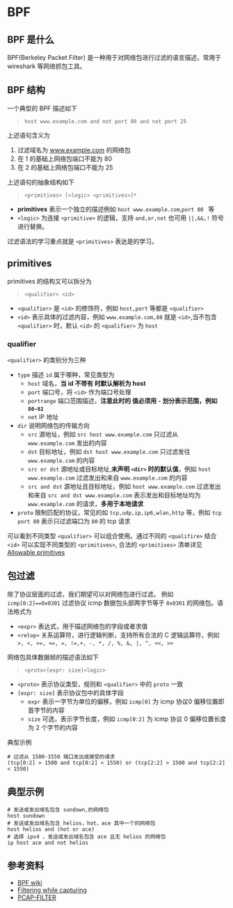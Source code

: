 # BPF

## BPF 是什么
BPF(Berkeley Packet Filter) 是一种用于对网络包进行过滤的语言描述，常用于 wireshark 等网络抓包工具。

## BPF 结构
一个典型的 BPF 描述如下

> `host www.example.com and not port 80 and not port 25`

上述语句含义为
1. 过滤域名为 www.example.com 的网络包
2. 在 1 的基础上网络包端口不能为 80
3. 在 2 的基础上网络包端口不能为 25

上述语句的抽象结构如下

> `<primitives> [<logic> <primitives>]*`

* **primitives** 表示一个独立的描述例如 `host www.example.com`,`port 80 ` 等
* `<logic>` 为连接 `<primitive>` 的逻辑，支持 `and,or,not` 也可用 `||,&&,!` 符号进行替换。

过滤语法的学习重点就是 `<primitives>` 表达是的学习。

## primitives
primitives 的结构又可以拆分为

> `<qualifier> <id>`

* `<qualifier>` 是 `<id>` 的修饰符，例如 `host,port` 等都是 `<qualifier>`
* `<id>` 表示具体的过滤内容，例如 `www.example.com,80` 就是 `<id>`,当不包含 `<qualifier>` 时，默认 `<id>` 的 `<qualifier>` 为 `host`


### qualifier
`<qualifier>` 的类别分为三种

* `type` 描述 `id` 属于哪种，常见类型为
  * `host` 域名，**当 id 不带有 <qualifier> 时默认解析为 host**
  * `port` 端口号，将 `<id>` 作为端口号处理
  * `portrange` 端口范围描述，**注意此时的 <id> 值必须用 `-` 划分表示范围，例如 `80-82`**
  * `net` IP 地址
* `dir` 说明网络包的传输方向
  * `src` 源地址，例如 `src host www.example.com` 只过滤从 `www.example.com` 发出的内容
  * `dst` 目标地址，例如 `dst host www.example.com` 只过滤发往 `www.example.com` 的内容
  * `src or dst` 源地址或目标地址,**未声明 `<dir>` 时的默认值**，例如 `host www.example.com` 过滤发出和来自 `www.example.com` 的内容
  * `src and dst` 源地址且目标地址，例如 `host www.example.com` 过滤发出和来自 `src and dst www.example.com` 表示发出和目标地址均为 `www.example.com` 的请求，**多用于本地请求**
* `proto` 限制匹配的协议，常见的如 `tcp,udp,ip,ip6,wlan,http` 等，例如 `tcp port 80` 表示只过滤端口为 `80` 的 tcp 请求


可以看到不同类型 `<qualifier>` 可以组合使用。通过不同的 `<qualifire>` 结合 `<id>` 可以实现不同类型的 `<primitives>`, 合法的 `<primitives>` 清单详见 [Allowable primitives](https://www.tcpdump.org/manpages/pcap-filter.7.html)


## 包过滤
除了协议层面的过滤，我们期望可以对网络包进行过滤。
例如 `icmp[0:2]==0x0301` 过滤协议 icmp 数据包头部两字节等于 `0x0301` 的网络包。语法格式为

> <expr> <relop> <expr>

* `<expr>` 表达式，用于描述网络包的字段或者求值
* `<relop>` 关系运算符，进行逻辑判断，支持所有合法的 C 逻辑运算符，例如 `>, <, >=, <=, =, !=,+, -, *, /, %, &, |, ^, <<, >>`

网络包具体数据帧的描述语法如下

> `<proto>[expr: size]<logic>`

* `<proto>` 表示协议类型，规则和 `<qualifier>` 中的 `proto` 一致
* `[expr: size]` 表示协议包中的具体字段
  * `expr` 表示一字节为单位的偏移，例如 `icmp[0]` 为 icmp 协议0 偏移位置即首字节的内容
  * `size` 可选，表示字节长度，例如 `icmp[0:2]` 为 icmp 协议 0 偏移位置长度为 2 个字节的内容


典型示例

```
# 过滤从 1500-1550 端口发出或接受的请求
(tcp[0:2] > 1500 and tcp[0:2] < 1550) or (tcp[2:2] > 1500 and tcp[2:2] < 1550)
```

## 典型示例

```
# 发送或发出域名包含 sundown,的网络包
host sundown
# 发送或发出域名包含 helios，hot，ace 其中一个的网络包
host helios and (hot or ace)
# 选择 ipv4 ，发送或发出域名包含 ace 且无 helios 的网络包
ip host ace and not helios
```


## 参考资料
* [BPF wiki](https://en.wikipedia.org/wiki/Berkeley_Packet_Filter)
* [Filtering while capturing](https://www.wireshark.org/docs/wsug_html_chunked/ChCapCaptureFilterSection.html)
* [PCAP-FILTER](https://www.tcpdump.org/manpages/pcap-filter.7.html)